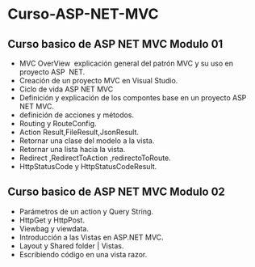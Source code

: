 # Curso-ASP-NET-MVC

## Curso basico de ASP NET MVC Modulo 01

* MVC OverView  explicación general del patrón MVC y su uso en proyecto ASP  NET.
* Creación de un proyecto MVC en Visual Studio.
* Ciclo de vida ASP NET MVC
* Definición y explicación de los compontes base en un proyecto ASP NET MVC.
* definición de acciones y métodos.
* Routing y RouteConfig.
* Action Result,FileResult,JsonResult.
* Retornar una clase del modelo a la vista.
* Retornar una lista hacia la vista.
* Redirect ,RedirectToAction ,redirectoToRoute.
* HttpStatusCode y HttpStatusCodeResult.

## Curso basico de ASP NET MVC Modulo 02

*	Parámetros de un action y Query String.
* HttpGet y HttpPost.
*	Viewbag y viewdata.
*	Introducción a las Vistas en ASP.NET MVC.
*	Layout y Shared folder | Vistas.
*	Escribiendo código en una vista razor.
